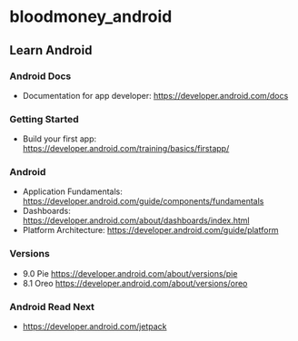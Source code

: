 # bloodmoney_android

## Learn Android

### Android Docs
* Documentation for app developer: https://developer.android.com/docs

### Getting Started
* Build your first app: https://developer.android.com/training/basics/firstapp/

### Android
* Application Fundamentals: https://developer.android.com/guide/components/fundamentals
* Dashboards: https://developer.android.com/about/dashboards/index.html
* Platform Architecture: https://developer.android.com/guide/platform

### Versions
* 9.0 Pie https://developer.android.com/about/versions/pie
* 8.1 Oreo https://developer.android.com/about/versions/oreo

### Android Read Next
* https://developer.android.com/jetpack
